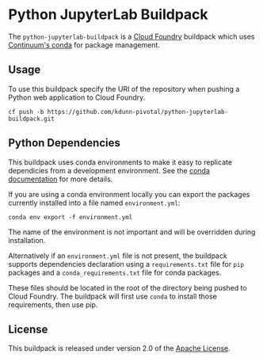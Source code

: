 # Python JupyterLab Buildpack

The `python-jupyterlab-buildpack` is a [Cloud Foundry][] buildpack which uses [Continuum's conda][] for package management.


## Usage
To use this buildpack specify the URI of the repository when pushing a Python web application to Cloud Foundry.

    cf push -b https://github.com/kdunn-pivotal/python-jupyterlab-buildpack.git


## Python Dependencies
This buildpack uses conda environments to make it easy to replicate dependicies from a development environment.
See the [conda documentation](http://conda.pydata.org/docs/env-commands.html) for more details.

If you are using a conda environment locally you can export the packages currently installed into a file
named `environment.yml`:

    conda env export -f environment.yml

The name of the environment is not important and will be overridden during installation.

Alternatively if an `environment.yml` file is not present, the buildpack supports dependencies declaration using a `requirements.txt` file  for `pip` packages and a `conda_requirements.txt` file for conda packages.

These files should be located in the root of the directory being pushed to Cloud Foundry. The buildpack will first use `conda` to install those requirements, then use pip.

## License
This buildpack is released under version 2.0 of the [Apache License](http://www.apache.org/licenses/LICENSE-2.0).

[Cloud Foundry]: http://www.cloudfoundry.com
[Continuum's conda]: http://conda.pydata.org/
